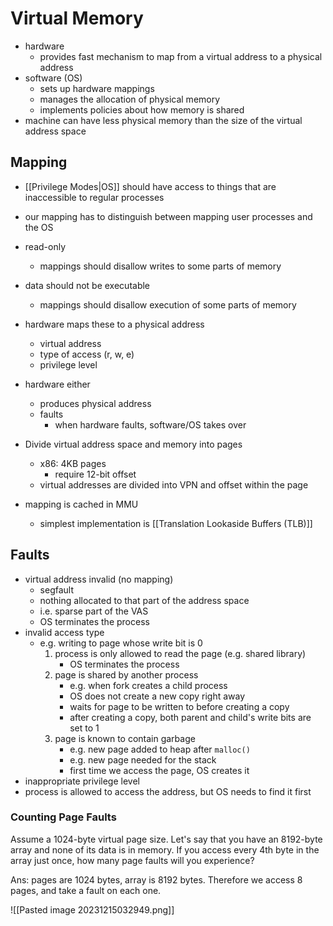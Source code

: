# Virtual Memory
- hardware 
	- provides fast mechanism to map from a virtual address to a physical address
- software (OS)
	- sets up hardware mappings
	- manages the allocation of physical memory
	- implements policies about how memory is shared
- machine can have less physical memory than the size of the virtual address space

## Mapping
- [[Privilege Modes|OS]] should have access to things that are inaccessible to regular processes
- our mapping has to distinguish between mapping user processes and the OS
- read-only
	- mappings should disallow writes to some parts of memory
- data should not be executable
	- mappings should disallow execution of some parts of memory

- hardware maps these to a physical address
	- virtual address
	- type of access (r, w, e)
	- privilege level
- hardware either
	- produces physical address
	- faults
		- when hardware faults, software/OS takes over
- Divide virtual address space and memory into pages
	- x86: 4KB pages
		- require 12-bit offset
	- virtual addresses are divided into VPN and offset within the page
- mapping is cached in MMU
	- simplest implementation is [[Translation Lookaside Buffers (TLB)]]

## Faults
- virtual address invalid (no mapping)
	- segfault
	- nothing allocated to that part of the address space
	- i.e. sparse part of the VAS
	- OS terminates the process
- invalid access type
	- e.g. writing to page whose write bit is 0
		1. process is only allowed to read the page (e.g. shared library)
			- OS terminates the process
		2. page is shared by another process
			- e.g. when fork creates a child process
			- OS does not create a new copy right away
			- waits for page to be written to before creating a copy
			- after creating a copy, both parent and child's write bits are set to 1
		3. page is known to contain garbage
			- e.g. new page added to heap after `malloc()`
			- e.g. new page needed for the stack
			- first time we access the page, OS creates it
- inappropriate privilege level
- process is allowed to access the address, but OS needs to find it first
### Counting Page Faults
Assume a 1024-byte virtual page size. Let's say that you have an 8192-byte array and none of its data is in memory. If you access every 4th byte in the array just once, how many page faults will you experience?

Ans: pages are 1024 bytes, array is 8192 bytes. Therefore we access 8 pages, and take a fault on each one.

![[Pasted image 20231215032949.png]]